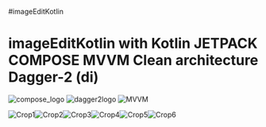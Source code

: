 #imageEditKotlin
# imageEditKotlin with Kotlin JETPACK COMPOSE MVVM Clean architecture Dagger-2 (di)

![compose_logo](https://github.com/user-attachments/assets/a889d527-3064-447b-90be-8fb8ddaaef7e)
![dagger2logo](https://github.com/user-attachments/assets/fb0db218-3c1a-4986-b3b1-bc2e29d9ce5d)
![MVVM](https://github.com/user-attachments/assets/173f90ec-8d0e-4146-8db1-0bc88023fe3e)


![Crop1](https://github.com/user-attachments/assets/62aca83f-b3b5-4bcf-b8ed-d7532d20f4d7)![Crop2](https://github.com/user-attachments/assets/bd5f9e57-6bb9-4ce0-b643-4fe53e641d27)![Crop3](https://github.com/user-attachments/assets/6dcb67fd-8b09-401e-b08b-9039b9e0ecb7)![Crop4](https://github.com/user-attachments/assets/47aef18a-64e8-4ef7-8827-67e22856c000)![Crop5](https://github.com/user-attachments/assets/002b39f9-89c8-4c80-a5a7-06663cf562b2)![Crop6](https://github.com/user-attachments/assets/2ce10a93-5e89-45b2-bf60-58d79416f0e5)






